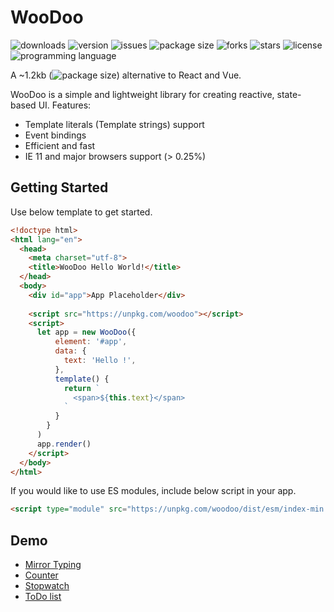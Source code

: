 # WooDoo
<img alt="downloads" src="https://img.shields.io/npm/dt/woodoo?style=flat-square"> <img alt="version" src="https://img.shields.io/npm/v/woodoo?style=flat-square"> <img alt="issues" src="https://img.shields.io/github/issues/ferrriii/WooDoo?style=flat-square"> <img alt="package size" src="https://img.shields.io/bundlephobia/minzip/woodoo?style=flat-square"> <img alt="forks" src="https://img.shields.io/github/forks/ferrriii/WooDoo?style=flat-square"> <img alt="stars" src="https://img.shields.io/github/stars/ferrriii/WooDoo?style=flat-square"> <img alt="license" src="https://img.shields.io/github/license/ferrriii/WooDoo?style=flat-square"> <img alt="programming language" src="https://img.shields.io/github/languages/top/ferrriii/WooDoo?style=flat-square">

A ~1.2kb (<img alt="package size" src="https://img.shields.io/bundlephobia/minzip/woodoo?style=flat-square">) alternative to React and Vue.

WooDoo is a simple and lightweight library for creating reactive, state-based UI.
Features:

- Template literals (Template strings) support
- Event bindings
- Efficient and fast
- IE 11 and major browsers support (> 0.25%)

## Getting Started
Use below template to get started.

```html
<!doctype html>
<html lang="en">
  <head>
    <meta charset="utf-8">
    <title>WooDoo Hello World!</title>
  </head>
  <body>
    <div id="app">App Placeholder</div>
    
    <script src="https://unpkg.com/woodoo"></script>
    <script>
      let app = new WooDoo({
          element: '#app',
          data: {
            text: 'Hello !',
          },
          template() {
            return `              
              <span>${this.text}</span>
            `
          }
        }
      )
      app.render()
    </script>
  </body>
</html>

```

If you would like to use ES modules, include below script in your app.

```html
<script type="module" src="https://unpkg.com/woodoo/dist/esm/index-min.js"></script>
```

## Demo
- [Mirror Typing](https://codepen.io/ferrriii/pen/gOxNLOv)
- [Counter](https://codepen.io/ferrriii/pen/ExvBNyK)
- [Stopwatch](https://codepen.io/ferrriii/pen/MWvMbXK)
- [ToDo list](https://codepen.io/ferrriii/pen/eYEwBqv)
